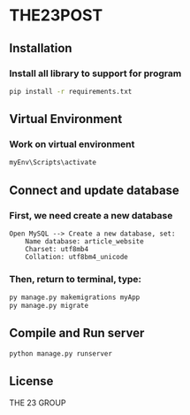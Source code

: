 # THE23POST

## Installation

### Install all library to support for program

```bash
pip install -r requirements.txt
```
## Virtual Environment

### Work on virtual environment

```bash
myEnv\Scripts\activate
```

## Connect and update database

### First, we need create a new database
    Open MySQL --> Create a new database, set:
        Name database: article_website
        Charset: utf8mb4
        Collation: utf8bm4_unicode

### Then, return to terminal, type:

```bash
py manage.py makemigrations myApp
py manage.py migrate
```

## Compile and Run server

```bash
python manage.py runserver
```


## License 
THE 23 GROUP

